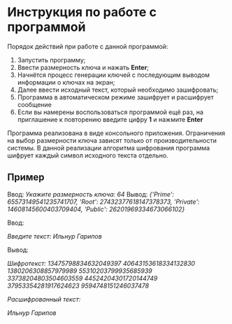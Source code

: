 # Инструкция по работе с программой
Порядок действий при работе с данной программой:

1. Запустить программу;
2. Ввести размерность ключа и нажать **Enter**;
3. Начнётся процесс генерации ключей с последующим выводом информации о ключах на экран;
4. Далее ввести исходный текст, который необходимо зашифровать;
5. Программа в автоматическом режиме зашифрует и расшифрует сообщение
6. Если вы намерены воспользоваться программой ещё раз, на приглашение к повторению введите цифру **1** и нажмите **Enter**

Программа реализована в виде консольного приложения.  Ограничения на выбор размерности ключа зависят только от производительности системы.
В данной реализации алгоритма шифрования программа шифрует каждый символ исходного текста отдельно.

## Пример

Ввод: 
*Укажите размерность ключа: 64*
Вывод:
*{'Prime': 65573149541235741707, 'Root': 27432377618147378373, 'Private': 14608145600403709404, 'Public': 26201969334673066102}*


Ввод: 

*Введите текст: Ильнур Гарипов*

Вывод:

*Шифротекст:*
*13475798834632049397 40643153618334132830 1380206308857979989 55310203799935685939 33738204803504603559 44524204301720144749 37953354281917624623 9594748151246037478*

*Расшифрованный текст:*

*Ильнур Гарипов*
